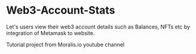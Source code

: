 # Web3-Account-Stats

Let's users view their web3 account details such as Balances, NFTs etc by integration of Metamask to website.

Tutorial project from Moralis.io youtube channel
